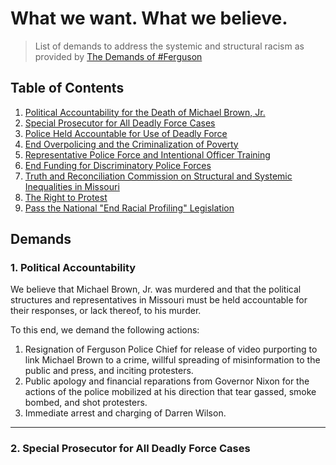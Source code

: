 What we want. What we believe.
=======
> List of demands to address the systemic and structural racism as provided by [The Demands of #Ferguson](http://thedemands.org)

Table of Contents
---

1. [Political Accountability for the Death of Michael Brown, Jr.](#political-accountability)
2. [Special Prosecutor for All Deadly Force Cases](#special-prosecutor)
3. [Police Held Accountable for Use of Deadly Force](#police-accountability)
4. [End Overpolicing and the Criminalization of Poverty](#end-overpolicing)
5. [Representative Police Force and Intentional Officer Training](#training)
6. [End Funding for Discriminatory Police Forces](#defund)
7. [Truth and Reconciliation Commission on Structural and Systemic Inequalities in Missouri](#commission)
8. [The Right to Protest](#protest)
9. [Pass the National "End Racial Profiling" Legislation](#profiling)

Demands
---
### 1. Political Accountability

We believe that Michael Brown, Jr. was murdered and that the political structures and representatives in Missouri must be held accountable for their responses, or lack thereof, to his murder.

To this end, we demand the following actions:

1. Resignation of Ferguson Police Chief for release of video purporting to link Michael Brown to a crime, willful spreading of misinformation to the public and press, and inciting protesters.
2. Public apology and financial reparations from Governor Nixon for the actions of the police mobilized at his direction that tear gassed, smoke bombed, and shot protesters.
3. Immediate arrest and charging of Darren Wilson.

-------

### 2. Special Prosecutor for All Deadly Force Cases
